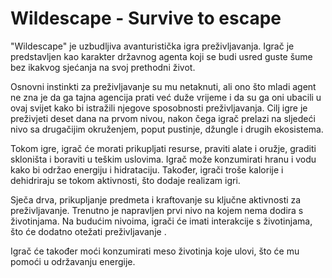 # Wildescape - Survive to escape

"Wildescape" je uzbudljiva avanturistička igra preživljavanja. Igrač je predstavljen kao karakter 
državnog agenta koji se budi usred guste šume bez ikakvog sjećanja na svoj prethodni život. 

Osnovni instinkti za preživljavanje su mu netaknuti, ali ono što mladi agent ne zna je da ga tajna 
agencija prati već duže vrijeme i da su ga oni ubacili u ovaj svijet kako bi istražili njegove 
sposobnosti preživljavanja. Cilj igre je preživjeti deset dana na prvom nivou, nakon čega igrač 
prelazi na sljedeći nivo sa drugačijim okruženjem, poput pustinje, džungle i drugih ekosistema.

Tokom igre, igrač će morati prikupljati resurse, praviti alate i oružje, graditi skloništa i boraviti u 
teškim uslovima. Igrač može konzumirati hranu i vodu kako bi održao energiju i hidrataciju. 
Također, igrači troše kalorije i dehidriraju se tokom aktivnosti, što dodaje realizam igri. 

Sječa drva, prikupljanje predmeta i kraftovanje su ključne aktivnosti za preživljavanje.
Trenutno je napravljen prvi nivo na kojem nema dodira s životinjama. Na budućim nivoima, 
igrači će imati interakcije s životinjama, što će dodatno otežati preživljavanje . 

Igrač će također moći konzumirati meso životinja koje ulovi, što će mu pomoći u održavanju energije.


